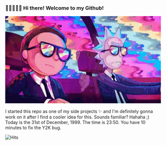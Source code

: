 ### 🚀🚀🚀🚀🚀 Hi there! Welcome to my Github!

![](https://github.com/youssseeef/youssseeef/blob/master/rick-and-morty-gif.gif)

I started this repo as one of my side projects ✨ and I'm definitely gonna work on it after I find a cooler idea for this. Sounds familiar? Hahaha ;)
Today is the 31st of December, 1999. The time is 23:50. You have 10 minutes to fix the Y2K bug.

![Hits](https://hitcounter.pythonanywhere.com/count/tag.svg?url=https%3A%2F%2Fgithub.com%2Fyoussseeef)
<!--
**youssseeef/youssseeef** is a ✨ _special_ ✨ repository because its `README.md` (this file) appears on your GitHub profile.

Here are some ideas to get you started:

- 🔭 I’m currently working on ...
- 🌱 I’m currently learning ...
- 👯 I’m looking to collaborate on ...
- 🤔 I’m looking for help with ...
- 💬 Ask me about ...
- 📫 How to reach me: ...
- 😄 Pronouns: ...
- ⚡ Fun fact: ...
-->
